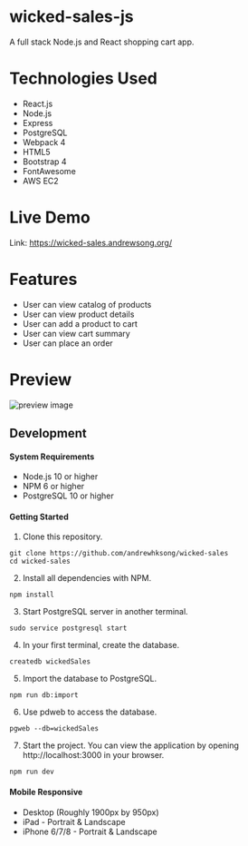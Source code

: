 # wicked-sales-js
A full stack Node.js and React shopping cart app. 

# Technologies Used
- React.js
- Node.js
- Express
- PostgreSQL
- Webpack 4
- HTML5
- Bootstrap 4
- FontAwesome
- AWS EC2

# Live Demo
Link: https://wicked-sales.andrewsong.org/

# Features
- User can view catalog of products
- User can view product details
- User can add a product to cart
- User can view cart summary
- User can place an order

# Preview
![preview image](server/public/images/wicked-sales.gif)

## Development

#### System Requirements
- Node.js 10 or higher
- NPM 6 or higher
- PostgreSQL 10 or higher

#### Getting Started

1. Clone this repository.
```shell
git clone https://github.com/andrewhksong/wicked-sales
cd wicked-sales
```

2. Install all dependencies with NPM.
``` shell
npm install
```

3. Start PostgreSQL server in another terminal.
```shell
sudo service postgresql start
```

4. In your first terminal, create the database.
```shell
createdb wickedSales
```

5. Import the database to PostgreSQL.
```shell
npm run db:import
```

6. Use pdweb to access the database.
```shell
pgweb --db=wickedSales
```

7. Start the project. You can view the application by opening http://localhost:3000 in your browser.
```shell
npm run dev
```

#### Mobile Responsive
- Desktop (Roughly 1900px by 950px)
- iPad - Portrait & Landscape
- iPhone 6/7/8 - Portrait & Landscape
